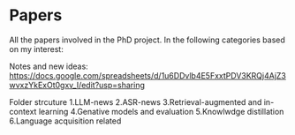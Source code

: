 # Papers
All the papers involved in the PhD project. In the following categories based on my interest:

Notes and new ideas: https://docs.google.com/spreadsheets/d/1u6DDvlb4E5FxxtPDV3KRQj4AjZ3wvxzYkExOt0gxv_I/edit?usp=sharing

Folder strcuture
1.LLM-news
2.ASR-news
3.Retrieval-augmented and in-context learning
4.Genative models and evaluation
5.Knowlwdge distillation 
6.Language acquisition related

